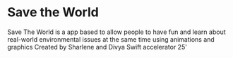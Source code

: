# Save the World
Save The World is a app based to allow people to have fun and learn about real-world environmental issues at the same time using animations and graphics
Created by Sharlene and Divya
Swift accelerator 25'
